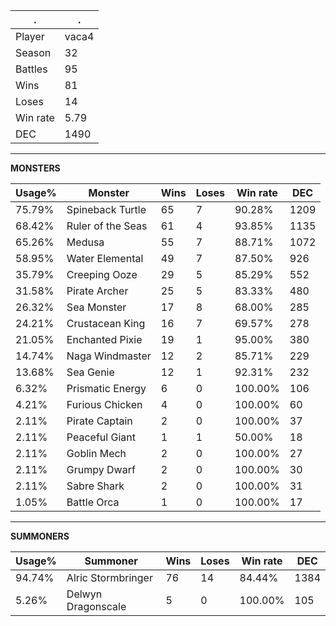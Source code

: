 .|.
|-|-
Player|vaca4
Season|32
Battles|95
Wins|81
Loses|14
Win rate|5.79
DEC|1490

---
**MONSTERS**

Usage%|Monster|Wins|Loses|Win rate|DEC|
-|-|-|-|-|-|
75.79%|Spineback Turtle|65|7|90.28%|1209|
68.42%|Ruler of the Seas|61|4|93.85%|1135|
65.26%|Medusa|55|7|88.71%|1072|
58.95%|Water Elemental|49|7|87.50%|926|
35.79%|Creeping Ooze|29|5|85.29%|552|
31.58%|Pirate Archer|25|5|83.33%|480|
26.32%|Sea Monster|17|8|68.00%|285|
24.21%|Crustacean King|16|7|69.57%|278|
21.05%|Enchanted Pixie|19|1|95.00%|380|
14.74%|Naga Windmaster|12|2|85.71%|229|
13.68%|Sea Genie|12|1|92.31%|232|
6.32%|Prismatic Energy|6|0|100.00%|106|
4.21%|Furious Chicken|4|0|100.00%|60|
2.11%|Pirate Captain|2|0|100.00%|37|
2.11%|Peaceful Giant|1|1|50.00%|18|
2.11%|Goblin Mech|2|0|100.00%|27|
2.11%|Grumpy Dwarf|2|0|100.00%|30|
2.11%|Sabre Shark|2|0|100.00%|31|
1.05%|Battle Orca|1|0|100.00%|17|

---
**SUMMONERS**

Usage%|Summoner|Wins|Loses|Win rate|DEC|
-|-|-|-|-|-|
94.74%|Alric Stormbringer|76|14|84.44%|1384|
5.26%|Delwyn Dragonscale|5|0|100.00%|105|
